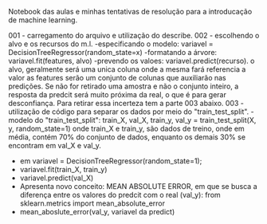 Notebook das aulas e minhas tentativas de resolução para a introducação de machine learning.

001 - carregamento do arquivo e utilização do describe.
002 - escolhendo o alvo e os recursos do m.l.
-especificando o modelo: variavel = DecisionTreeRegressor(random_state=x)
-formatando a árvore: variavel.fit(features, alvo)
-prevendo os valoes: variavel.predict(recurso).
o alvo, geralmente será uma unica coluna onde a mesma fará referencia a valor
as features serão um conjunto de colunas que auxiliarão nas predições.
Se não for retirado uma amostra e não o conjunto inteiro, a resposta da predcit será muito próxima da real, o que é para gerar desconfiança.
Para retirar essa incerteza tem a parte 003 abaixo.
003 - utilização de código para separar os dados por meio do "train_test_split".
-modelo do "train_test_split": train_X, val_X, train_y, val_y = train_test_split(X, y, random_state=1)
onde train_X e train_y, são dados de treino, onde em média, contém 70% do conjunto de dados, enquanto os demais 30% se encontram em val_X e val_y.
- em variavel = DecisionTreeRegressor(random_state=1);
- variavel.fit(train_X, train_y)
- variavel.predict(val_X)
- Apresenta novo conceito:  MEAN ABSOLUTE ERROR, em que se busca a diferença entre os valores do predcit com o real (val_y): from sklearn.metrics import mean_absolute_error
- mean_aboslute_error(val_y, variavel da predict)
